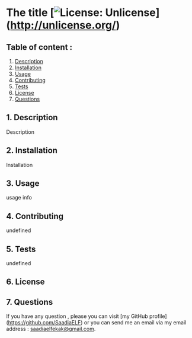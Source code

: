 # The title [![License: Unlicense](https://img.shields.io/badge/license-Unlicense-blue.svg)] (http://unlicense.org/)

  
  ## Table of content :

  1. [Description](#1.-description)
  2. [Installation](#2.-installation)
  3. [Usage](#3.-usage)
  4. [Contributing](#4.-contributing)
  5. [Tests](#5.-tests)
  6. [License](#6.-license)
  7. [Questions](#7.-questions)


  ## 1. Description

  Description


  ## 2. Installation

  Installation


  ## 3. Usage

  usage info


  ## 4. Contributing

  undefined

  
  ## 5. Tests

  undefined


  ## 6. License

  


  ## 7. Questions

  If you have any question , please you can visit [my GitHub profile] (https://github.com/SaadiaELF) or you can send me an email via my email address : saadiaelfekak@gmail.com.
